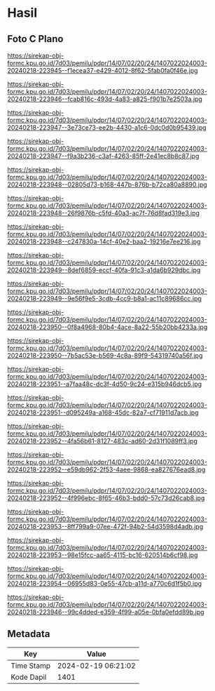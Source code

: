 # Hasil

## Foto C Plano

https://sirekap-obj-formc.kpu.go.id/7d03/pemilu/pdpr/14/07/02/20/24/1407022024003-20240218-223945--f1ecea37-e429-4012-8f62-5fab0fa0f46e.jpg

https://sirekap-obj-formc.kpu.go.id/7d03/pemilu/pdpr/14/07/02/20/24/1407022024003-20240218-223946--fcab816c-493d-4a83-a825-f901b7e2503a.jpg

https://sirekap-obj-formc.kpu.go.id/7d03/pemilu/pdpr/14/07/02/20/24/1407022024003-20240218-223947--3e73ce73-ee2b-4430-a1c6-0dc0d0b95439.jpg

https://sirekap-obj-formc.kpu.go.id/7d03/pemilu/pdpr/14/07/02/20/24/1407022024003-20240218-223947--f9a3b236-c3af-4263-85ff-2e41ec8b8c87.jpg

https://sirekap-obj-formc.kpu.go.id/7d03/pemilu/pdpr/14/07/02/20/24/1407022024003-20240218-223948--02805d73-b168-447b-876b-b72ca80a8890.jpg

https://sirekap-obj-formc.kpu.go.id/7d03/pemilu/pdpr/14/07/02/20/24/1407022024003-20240218-223948--26f9876b-c5fd-40a3-ac7f-76d8fad319e3.jpg

https://sirekap-obj-formc.kpu.go.id/7d03/pemilu/pdpr/14/07/02/20/24/1407022024003-20240218-223948--c247830a-14cf-40e2-baa2-19216e7ee216.jpg

https://sirekap-obj-formc.kpu.go.id/7d03/pemilu/pdpr/14/07/02/20/24/1407022024003-20240218-223949--8def6859-eccf-40fa-91c3-a1da6b929dbc.jpg

https://sirekap-obj-formc.kpu.go.id/7d03/pemilu/pdpr/14/07/02/20/24/1407022024003-20240218-223949--9e56f9e5-3cdb-4cc9-b8a1-ac11c89686cc.jpg

https://sirekap-obj-formc.kpu.go.id/7d03/pemilu/pdpr/14/07/02/20/24/1407022024003-20240218-223950--0f8a4968-80b4-4ace-8a22-55b20bb4233a.jpg

https://sirekap-obj-formc.kpu.go.id/7d03/pemilu/pdpr/14/07/02/20/24/1407022024003-20240218-223950--7b5ac53e-b569-4c8a-89f9-54319740a56f.jpg

https://sirekap-obj-formc.kpu.go.id/7d03/pemilu/pdpr/14/07/02/20/24/1407022024003-20240218-223951--a7faa48c-dc3f-4d50-9c24-e315b946dcb5.jpg

https://sirekap-obj-formc.kpu.go.id/7d03/pemilu/pdpr/14/07/02/20/24/1407022024003-20240218-223951--d095249a-a168-45dc-82a7-cf71911d7acb.jpg

https://sirekap-obj-formc.kpu.go.id/7d03/pemilu/pdpr/14/07/02/20/24/1407022024003-20240218-223952--4fa56b61-8127-483c-ad60-2d31f1089ff3.jpg

https://sirekap-obj-formc.kpu.go.id/7d03/pemilu/pdpr/14/07/02/20/24/1407022024003-20240218-223952--e59db962-2f53-4aee-9868-ea827676ead8.jpg

https://sirekap-obj-formc.kpu.go.id/7d03/pemilu/pdpr/14/07/02/20/24/1407022024003-20240218-223952--4f996ebc-8f65-46b3-bdd0-57c73d26cab8.jpg

https://sirekap-obj-formc.kpu.go.id/7d03/pemilu/pdpr/14/07/02/20/24/1407022024003-20240218-223953--8ff799a9-07ee-472f-94b2-54d3598d4adb.jpg

https://sirekap-obj-formc.kpu.go.id/7d03/pemilu/pdpr/14/07/02/20/24/1407022024003-20240218-223953--98e15fcc-aa65-4115-bc16-620514b6cf98.jpg

https://sirekap-obj-formc.kpu.go.id/7d03/pemilu/pdpr/14/07/02/20/24/1407022024003-20240218-223954--06955d83-0e55-47cb-a11d-a770c6d1f5b0.jpg

https://sirekap-obj-formc.kpu.go.id/7d03/pemilu/pdpr/14/07/02/20/24/1407022024003-20240218-223946--99c4dded-e359-4f99-a05e-0bfa0efdd89b.jpg


## Metadata

| Key        | Value               |
| ---------- | ------------------- |
| Time Stamp | 2024-02-19 06:21:02 |
| Kode Dapil | 1401                |



